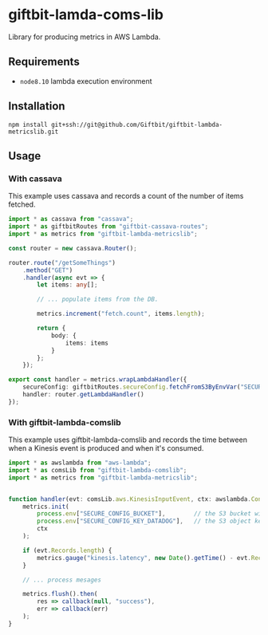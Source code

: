 # giftbit-lamda-coms-lib
Library for producing metrics in AWS Lambda.

## Requirements

- `node8.10` lambda execution environment

## Installation

`npm install git+ssh://git@github.com/Giftbit/giftbit-lambda-metricslib.git`

## Usage

### With cassava

This example uses cassava and records a count of the number of items fetched.

```typescript
import * as cassava from "cassava";
import * as giftbitRoutes from "giftbit-cassava-routes";
import * as metrics from "giftbit-lambda-metricslib";

const router = new cassava.Router();

router.route("/getSomeThings")
    .method("GET")
    .handler(async evt => {
        let items: any[];

        // ... populate items from the DB.

        metrics.increment("fetch.count", items.length);

        return {
            body: {
                items: items
            }
        };
    });

export const handler = metrics.wrapLambdaHandler({
    secureConfig: giftbitRoutes.secureConfig.fetchFromS3ByEnvVar("SECURE_CONFIG_BUCKET", "SECURE_CONFIG_KEY_DATADOG"),
    handler: router.getLambdaHandler()
});
```


### With giftbit-lambda-comslib

This example uses giftbit-lambda-comslib and records the time between when a Kinesis event is produced and when it's consumed.

```typescript
import * as awslambda from "aws-lambda";
import * as comsLib from "giftbit-lambda-comslib";
import * as metrics from "giftbit-lambda-metricslib";


function handler(evt: comsLib.aws.KinesisInputEvent, ctx: awslambda.Context, callback: awslambda.Callback): void {
    metrics.init(
        process.env["SECURE_CONFIG_BUCKET"],        // the S3 bucket with the DataDog API key
        process.env["SECURE_CONFIG_KEY_DATADOG"],   // the S3 object key for the DataDog API key
        ctx
    );

    if (evt.Records.length) {
        metrics.gauge("kinesis.latency", new Date().getTime() - evt.Records[evt.Records.length - 1].kinesis.approximateArrivalTimestamp * 1000);
    }

    // ... process mesages

    metrics.flush().then(
        res => callback(null, "success"),
        err => callback(err)
    );
}
```
